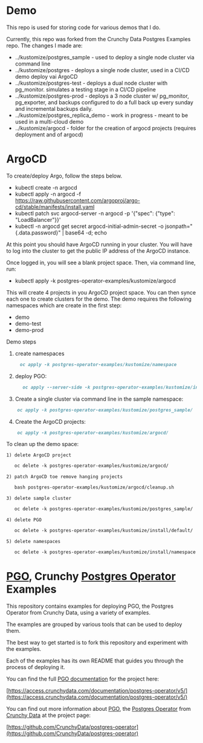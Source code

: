 # Demo
This repo is used for storing code for various demos that I do. 

Currently, this repo was forked from the Crunchy Data Postgres Examples repo. The changes I made are:

* ../kustomize/postgres_sample - used to deploy a single node cluster via command line
* ../kustomize/postgres - deploys a single node cluster, used in a CI/CD demo deploy vai ArgoCD
* ../kustomize/postgres-test - deploys a dual node cluster with pg_monitor. simulates a testing stage in a CI/CD pipeline
* ../kustomize/postgres-prod - deploys a 3 node cluster w/ pg_monitor, pg_exporter, and backups configured to do a full back up every sunday and incremental backups daily.
* ../kustomize/postgres_replica_demo - work in progress - meant to be used in a multi-cloud demo
* ../kustomize/argocd - folder for the creation of argocd projects (requires deployment and of argocd)

# ArgoCD

To create/deploy Argo, follow the steps below.
  * kubectl create -n argocd
  * kubectl apply -n argocd -f https://raw.githubusercontent.com/argoproj/argo-cd/stable/manifests/install.yaml
  * kubectl patch svc argocd-server -n argocd -p '{"spec": {"type": "LoadBalancer"}}'
  * kubectl -n argocd get secret argocd-initial-admin-secret -o jsonpath="{.data.password}" | base64 -d; echo

At this point you should have ArgoCD running in your cluster. You will have to log into the cluster to get the public IP address of the ArgoCD instance.

Once logged in, you will see a blank project space. Then, via command line, run:

* kubectl apply -k postgres-operator-examples/kustomize/argocd

This will create 4 projects in you ArgoCD project space. You can then synce each one to create clusters for the demo. The demo requires the following namespaces which are create in the first step:
* demo
* demo-test
* demo-prod

Demo steps
 1) create namespaces
 
```markdown
     oc apply -k postgres-operator-examples/kustomize/namespace

```  

 2) deploy PGO: 
 
```markdown
      oc apply --server-side -k postgres-operator-examples/kustomize/install/default/

``` 
 3) Create a single cluster via command line in the sample namespace:
 
```markdown
    oc apply -k postgres-operator-examples/kustomize/postgres_sample/

```
 4) Create the ArgoCD projects:
 
```markdown
    oc apply -k postgres-operator-examples/kustomize/argocd/

```
 To clean up the demo space:
   
    1) delete ArgoCD project 
   
```markdown
   oc delete -k postgres-operator-examples/kustomize/argocd/

``` 
   
    2) patch ArgoCD toe remove hanging projects
   
  
```markdown
   bash postgres-operator-examples/kustomize/argocd/cleanup.sh

```
    3) delete sample cluster
   
   
```markdown
   oc delete -k postgres-operator-examples/kustomize/postgres_sample/

```  
    4) delete PGO

```markdown
   oc delete -k postgres-operator-examples/kustomize/install/default/

```
    5) delete namespaces
   
```markdown
   oc delete -k postgres-operator-examples/kustomize/install/namespace

``` 
    





# [PGO](https://github.com/CrunchyData/postgres-operator), Crunchy [Postgres Operator](https://github.com/CrunchyData/postgres-operator) Examples

This repository contains examples for deploying PGO, the Postgres Operator from Crunchy Data, using a variety of examples.

The examples are grouped by various tools that can be used to deploy them.

The best way to get started is to fork this repository and experiment with the examples.

Each of the examples has its own README that guides you through the process of deploying it.

You can find the full [PGO documentation](https://access.crunchydata.com/documentation/postgres-operator/v5/) for the project here:

[https://access.crunchydata.com/documentation/postgres-operator/v5/](https://access.crunchydata.com/documentation/postgres-operator/v5/)

You can find out more information about [PGO](https://github.com/CrunchyData/postgres-operator), the [Postgres Operator](https://github.com/CrunchyData/postgres-operator) from [Crunchy Data](https://www.crunchydata.com) at the project page:

[https://github.com/CrunchyData/postgres-operator](https://github.com/CrunchyData/postgres-operator)
